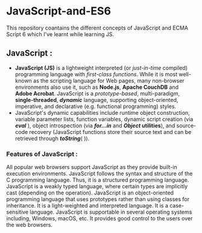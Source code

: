 # JavaScript-and-ES6
This repository coantains the different concepts of JavaScript and ECMA Script 6 which I've learnt while learning JS.

## JavaScript :
- **JavaScript (JS)** is a lightweight interpreted (or _just-in-time_ compiled) programming language with _first-class functions_. While it is most well-known as the scripting language for Web pages, many non-browser environments also use it, such as **Node.js**, **Apache CouchDB** and **Adobe Acrobat**. JavaScript is a _prototype-based_, multi-paradigm, **single-threaded**, _**dynamic**_ language, supporting object-oriented, imperative, and declarative (e.g. functional programming) styles.
- JavaScript's dynamic capabilities include runtime object construction, variable parameter lists, function variables, dynamic script creation (via _**eval**_ ), object introspection (via **_for...in_** and **_Object_ utilities**), and source-code recovery (JavaScript functions store their source text and can be retrieved through **_toString_**( )).

### Features of JavaScript :
All popular web browsers support JavaScript as they provide built-in execution environments.
JavaScript follows the syntax and structure of the C programming language. Thus, it is a structured programming language.
JavaScript is a weakly typed language, where certain types are implicitly cast (depending on the operation).
JavaScript is an object-oriented programming language that uses prototypes rather than using classes for inheritance.
It is a light-weighted and interpreted language.
It is a case-sensitive language.
JavaScript is supportable in several operating systems including, Windows, macOS, etc.
It provides good control to the users over the web browsers.
